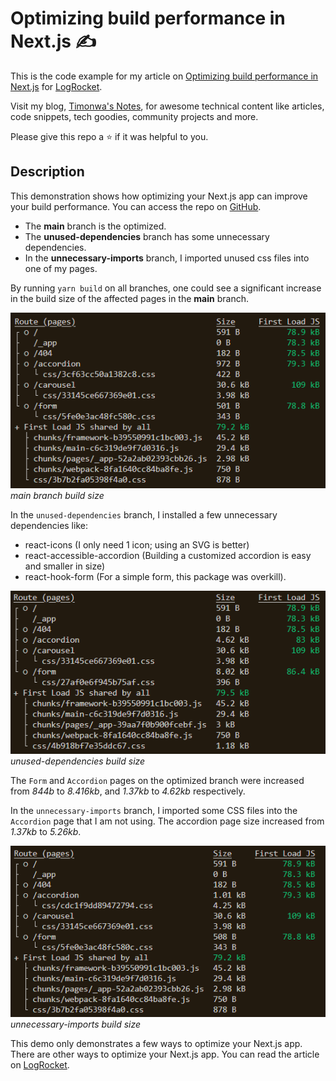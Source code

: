 # Optimizing build performance in Next.js :writing_hand:

This is the code example for my article on [Optimizing build performance in Next.js](https://blog.logrocket.com) for [LogRocket](https://blog.logrocket.com).

Visit my blog, [Timonwa's Notes](https://blog.timonwa.com), for awesome technical content like articles, code snippets, tech goodies, community projects and more.

Please give this repo a ⭐ if it was helpful to you.

## Description

This demonstration shows how optimizing your Next.js app can improve your build performance. You can access the repo on [GitHub](https://github.com/Timonwa/optimising-nextjs-performance).

- The **main** branch is the optimized.
- The **unused-dependencies** branch has some unnecessary dependencies.
- In the **unnecessary-imports** branch, I imported unused css files into one of my pages.

By running `yarn build` on all branches, one could see a significant increase in the build size of the affected pages in the **main** branch.

![main branch build size](./public/images/main-branch.png)
_main branch build size_

In the `unused-dependencies` branch, I installed a few unnecessary dependencies like:

- react-icons (I only need 1 icon; using an SVG is better)
- react-accessible-accordion (Building a customized accordion is easy and smaller in size)
- react-hook-form (For a simple form, this package was overkill).

![unused-dependencies build size](./public/images/unused-dependencies-branch.png)
_unused-dependencies build size_

The `Form` and `Accordion` pages on the optimized branch were increased from _844b_ to _8.416kb_, and _1.37kb_ to _4.62kb_ respectively.

In the `unnecessary-imports` branch, I imported some CSS files into the `Accordion` page that I am not using. The accordion page size increased from _1.37kb_ to _5.26kb_.

![unnecessary-imports build size](./public/images/unnecessary-imports-branch.png)
_unnecessary-imports build size_

This demo only demonstrates a few ways to optimize your Next.js app. There are other ways to optimize your Next.js app. You can read the article on [LogRocket](https://blog.logrocket.com).

